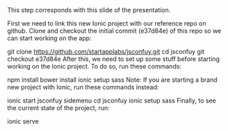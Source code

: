 This step corresponds with this slide of the presentation.

First we need to link this new Ionic project with our reference repo on github. Clone and checkout the initial commit (e37d84e) of this repo so we can start working on the app:

git clone https://github.com/startapplabs/jsconfuy.git
cd jsconfuy
git checkout e37d84e
After this, we need to set up some stuff before starting working on the Ionic project. To do so, run these commands:

npm install
bower install
ionic setup sass
Note: If you are starting a brand new project with Ionic, run these commands instead:

ionic start jsconfuy sidemenu
cd jsconfuy
ionic setup sass
Finally, to see the current state of the project, run:

ionic serve